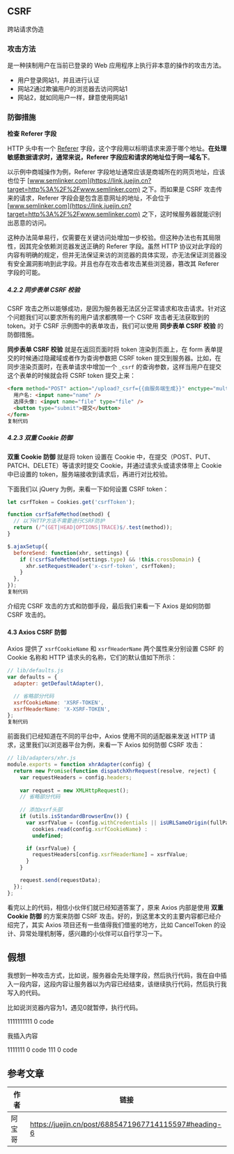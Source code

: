 ## CSRF

跨站请求伪造

### 攻击方法

是一种挟制用户在当前已登录的 Web 应用程序上执行非本意的操作的攻击方法。

- 用户登录网站1，并且进行认证
- 网站2通过欺骗用户的浏览器去访问网站1
- 网站2，就如同用户一样，肆意使用网站1

###  防御措施

**检查 Referer 字段**

HTTP 头中有一个 [Referer](https://link.juejin.cn?target=https%3A%2F%2Fdeveloper.mozilla.org%2Fzh-CN%2Fdocs%2FWeb%2FHTTP%2FHeaders%2FReferer) 字段，这个字段用以标明请求来源于哪个地址。**在处理敏感数据请求时，通常来说，Referer 字段应和请求的地址位于同一域名下**。

以示例中商城操作为例，Referer 字段地址通常应该是商城所在的网页地址，应该也位于 [www.semlinker.com](https://link.juejin.cn?target=http%3A%2F%2Fwww.semlinker.com) 之下。而如果是 CSRF 攻击传来的请求，Referer 字段会是包含恶意网址的地址，不会位于 [www.semlinker.com](https://link.juejin.cn?target=http%3A%2F%2Fwww.semlinker.com) 之下，这时候服务器就能识别出恶意的访问。

这种办法简单易行，仅需要在关键访问处增加一步校验。但这种办法也有其局限性，因其完全依赖浏览器发送正确的 Referer 字段。虽然 HTTP 协议对此字段的内容有明确的规定，但并无法保证来访的浏览器的具体实现，亦无法保证浏览器没有安全漏洞影响到此字段。并且也存在攻击者攻击某些浏览器，篡改其 Referer 字段的可能。

##### 4.2.2 同步表单 CSRF 校验

CSRF 攻击之所以能够成功，是因为服务器无法区分正常请求和攻击请求。针对这个问题我们可以要求所有的用户请求都携带一个 CSRF 攻击者无法获取到的 token。对于 CSRF 示例图中的表单攻击，我们可以使用 **同步表单 CSRF 校验** 的防御措施。

**同步表单 CSRF 校验** 就是在返回页面时将 token 渲染到页面上，在 form 表单提交的时候通过隐藏域或者作为查询参数把 CSRF token 提交到服务器。比如，在同步渲染页面时，在表单请求中增加一个 `_csrf` 的查询参数，这样当用户在提交这个表单的时候就会将 CSRF token 提交上来：

```html
<form method="POST" action="/upload?_csrf={{由服务端生成}}" enctype="multipart/form-data">
  用户名: <input name="name" />
  选择头像: <input name="file" type="file" />
  <button type="submit">提交</button>
</form>
复制代码
```

##### 4.2.3 双重 Cookie 防御

**双重 Cookie 防御** 就是将 token 设置在 Cookie 中，在提交（POST、PUT、PATCH、DELETE）等请求时提交 Cookie，并通过请求头或请求体带上 Cookie 中已设置的 token，服务端接收到请求后，再进行对比校验。

下面我们以 jQuery 为例，来看一下如何设置 CSRF token：

```javascript
let csrfToken = Cookies.get('csrfToken');

function csrfSafeMethod(method) {
  // 以下HTTP方法不需要进行CSRF防护
  return (/^(GET|HEAD|OPTIONS|TRACE)$/.test(method));
}

$.ajaxSetup({
  beforeSend: function(xhr, settings) {
    if (!csrfSafeMethod(settings.type) && !this.crossDomain) {
      xhr.setRequestHeader('x-csrf-token', csrfToken);
    }
  },
});
复制代码
```

介绍完 CSRF 攻击的方式和防御手段，最后我们来看一下 Axios 是如何防御 CSRF 攻击的。

#### 4.3 Axios CSRF 防御

Axios 提供了 `xsrfCookieName` 和 `xsrfHeaderName` 两个属性来分别设置 CSRF 的 Cookie 名称和 HTTP 请求头的名称，它们的默认值如下所示：

```javascript
// lib/defaults.js
var defaults = {
  adapter: getDefaultAdapter(),

  // 省略部分代码
  xsrfCookieName: 'XSRF-TOKEN',
  xsrfHeaderName: 'X-XSRF-TOKEN',
};
复制代码
```

前面我们已经知道在不同的平台中，Axios 使用不同的适配器来发送 HTTP 请求，这里我们以浏览器平台为例，来看一下 Axios 如何防御 CSRF 攻击：

```javascript
// lib/adapters/xhr.js
module.exports = function xhrAdapter(config) {
  return new Promise(function dispatchXhrRequest(resolve, reject) {
    var requestHeaders = config.headers;
    
    var request = new XMLHttpRequest();
    // 省略部分代码
    
    // 添加xsrf头部
    if (utils.isStandardBrowserEnv()) {
      var xsrfValue = (config.withCredentials || isURLSameOrigin(fullPath)) && config.xsrfCookieName ?
        cookies.read(config.xsrfCookieName) :
        undefined;

      if (xsrfValue) {
        requestHeaders[config.xsrfHeaderName] = xsrfValue;
      }
    }

    request.send(requestData);
  });
};
```

看完以上的代码，相信小伙伴们就已经知道答案了，原来 Axios 内部是使用 **双重 Cookie 防御** 的方案来防御 CSRF 攻击。好的，到这里本文的主要内容都已经介绍完了，其实 Axios 项目还有一些值得我们借鉴的地方，比如 CancelToken 的设计、异常处理机制等，感兴趣的小伙伴可以自行学习一下。

## 假想

我想到一种攻击方式，比如说，服务器会先处理字段，然后执行代码，我在自中插入一段内容，这段内容让服务器以为内容已经结束，该继续执行代码，然后执行我写入的代码。

比如说浏览器内容为1，遇见0就暂停，执行代码。

1111111111 0 code

我插入内容

1111111 0 code 111 0 code 

## 参考文章



| 作者   | 链接                                                 |
| ------ | ---------------------------------------------------- |
| 阿宝哥 | https://juejin.cn/post/6885471967714115597#heading-6 |

